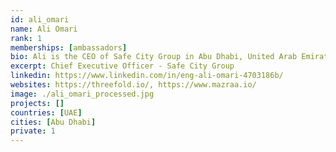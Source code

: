 ```yaml
---
id: ali_omari
name: Ali Omari
rank: 1
memberships: [ambassadors]
bio: Ali is the CEO of Safe City Group in Abu Dhabi, United Arab Emirates. 20 years of accumulative experience in the industry with a passion to concentrate on providing the latest technologies and solutions. I believe in ThreeFold Foundation’s dream in helping the world to become a better place.
excerpt: Chief Executive Officer - Safe City Group
linkedin: https://www.linkedin.com/in/eng-ali-omari-4703186b/
websites: https://threefold.io/, https://www.mazraa.io/
image: ./ali_omari_processed.jpg
projects: []
countries: [UAE]
cities: [Abu Dhabi]
private: 1
---
```



